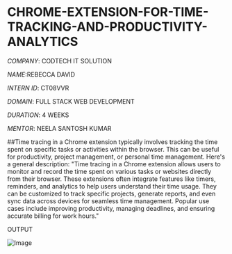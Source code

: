 # CHROME-EXTENSION-FOR-TIME-TRACKING-AND-PRODUCTIVITY-ANALYTICS

*COMPANY*: CODTECH IT SOLUTION

*NAME*:REBECCA DAVID

*INTERN ID*: CT08VVR

*DOMAIN*: FULL STACK WEB DEVELOPMENT

*DURATION*: 4 WEEKS

*MENTOR*: NEELA SANTOSH KUMAR

##Time tracing in a Chrome extension typically involves tracking the time spent on specific tasks or activities within the browser. This can be useful for productivity, project management, or personal time management. Here's a general description:
"Time tracing in a Chrome extension allows users to monitor and record the time spent on various tasks or websites directly from their browser. These extensions often integrate features like timers, reminders, and analytics to help users understand their time usage. They can be customized to track specific projects, generate reports, and even sync data across devices for seamless time management. Popular use cases include improving productivity, managing deadlines, and ensuring accurate billing for work hours."

OUTPUT

![Image](https://github.com/user-attachments/assets/983dc169-0ef2-4c05-9ebf-acdddb75b116)
